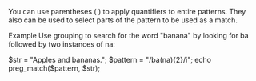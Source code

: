 You can use parentheses ( ) to apply quantifiers to entire patterns. They also can be used to select parts of the pattern to be used as a match.

Example
Use grouping to search for the word "banana" by looking for ba followed by two instances of na:

$str = "Apples and bananas.";
$pattern = "/ba(na){2}/i";
echo preg_match($pattern, $str);